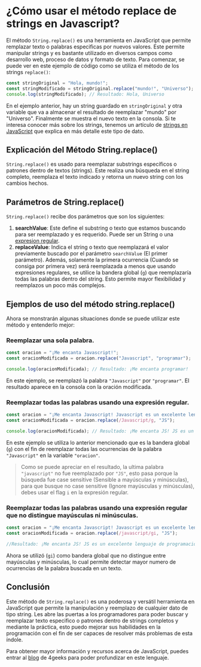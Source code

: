 # ¿Cómo usar el método replace de strings en Javascript?

El método `String.replace()` es una herramienta en JavaScript que permite remplazar texto o palabras especificas por nuevos valores. Este permite manipular strings y es bastante utilizado en diversos campos como desarrollo web, proceso de datos y formato de texto. Para comenzar, se puede ver en este ejemplo de código como se utiliza el método de los strings `replace()`:

```js
const stringOriginal = "Hola, mundo!";
const stringModificado = stringOriginal.replace("mundo!", "Universo");
console.log(stringModificado); // Resultado: Hola, Universo
```

En el ejemplo anterior, hay un string guardado en `stringOriginal` y otra variable que va a almacenar el resultado de reemplazar "mundo" por "Universo". Finalmente se muestra el nuevo texto en la consola. Si te interesa conocer más sobre los strings, tenemos un artículo de [strings en JavaScript](https://4geeks.com/es/lesson/strings-en-javascript) que explica en más detalle este tipo de dato.

## Explicación del Método String.replace()

`String.replace()` es usado para reemplazar substrings específicos o patrones dentro de textos (strings). Este realiza una búsqueda en el string completo, reemplaza el texto indicado y retorna un nuevo string con los cambios hechos. 

## Parámetros de String.replace()

`String.replace()` recibe dos parámetros que son los siguientes:

1.	**searchValue**: Este define el substring o texto que estamos buscando para ser reemplazado y es requerido. Puede ser un String o una [expresion regular](https://4geeks.com/es/lesson/expresiones-regulares-javascript).
2.	**replaceValue**: Indica el string o texto que reemplazará el valor previamente buscado por el parámetro `searchValue` (El primer parámetro). Además, solamente la primera ocurrencia (Cuando se consiga por primera vez) será reemplazada a menos que usando expresiones regulares, se utilice la bandera global (`g`) que reemplazaría todas las palabras dentro del string. Esto permite mayor flexibilidad y reemplazos un poco más complejos.

## Ejemplos de uso del método string.replace()

Ahora se monstrarán algunas situaciones donde se puede utilizar este método y entenderlo mejor:

###  Reemplazar una sola palabra.

```js
const oracion = "¡Me encanta Javascript!";
const oracionModificada = oracion.replace("Javascript", "programar");

console.log(oracionModificada); // Resultado: ¡Me encanta programar!
```
En este ejemplo, se reemplazó la palabra `"Javascript"` por `"programar"`. El resultado aparece en la consola con la oración modificada.

### Reemplazar todas las palabras usando una expresión regular.

```js
const oracion = "¡Me encanta Javascript! Javascript es un excelente lenguaje de programación para desarrollo web. No hay mejor lenguaje que javascript.";
const oracionModificada = oracion.replace(/Javascript/g, "JS");

console.log(oracionModificada); // Resultado: ¡Me encanta JS! JS es un excelente lenguaje de programación para desarrollo web. No hay mejor lenguaje que javascript.
```

En este ejemplo se utiliza lo anterior mencionado que es la bandera global (`g`) con el fin de reemplazar todas las ocurrencias de la palabra `"Javascript"` en la variable `"oracion"`.

> Como se puede apreciar en el resultado, la ultima palabra `"javascript"` no fue reemplazado por `"JS"`, esto pasa porque la búsqueda fue case sensitive (Sensible a mayúsculas y minúsculas), para que busque no case sensitive (Ignore mayúsculas y minúsculas), debes usar el flag `i` en la expresión regular.

### Reemplazar todas las palabras usando una expresión regular que no distingue mayúsculas ni minúsculas.

```js
const oracion = "¡Me encanta Javascript! Javascript es un excelente lenguaje de programación para desarrollo web. javaScript ofrece muchas opciones en esta área.";
const oracionModificada = oracion.replace(/javascript/gi, "JS");

//Resultado: ¡Me encanta JS! JS es un excelente lenguaje de programación para desarrollo web. JS ofrece muchas opciones en esta área.
```

Ahora se utilizó (`gi`) como bandera global que no distingue entre mayúsculas y minúsculas, lo cual permite detectar mayor numero de ocurrencias de la palabra buscada en un texto.

## Conclusión

Este método de `String.replace()` es una poderosa y versátil herramienta en JavaScript que permite la manipulación y reemplazo de cualquier dato de tipo string. Les abre las puertas a los programadores para poder buscar y reemplazar texto especifico o patrones dentro de strings completos y mediante la práctica, esto puedo mejorar sus habilidades en la programación con el fin de ser capaces de resolver más problemas de esta índole.

Para obtener mayor información y recursos acerca de JavaScript, puedes entrar al [blog](https://4geeks.com/technology/javascript) de 4geeks para poder profundizar en este lenguaje.
